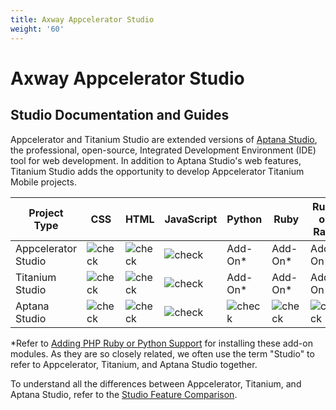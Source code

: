 ```yaml
---
title: Axway Appcelerator Studio
weight: '60'
---
```


# Axway Appcelerator Studio

## Studio Documentation and Guides

Appcelerator and Titanium Studio are extended versions of [Aptana Studio](http://www.aptana.com/), the professional, open-source, Integrated Development Environment (IDE) tool for web development. In addition to Aptana Studio's web features, Titanium Studio adds the opportunity to develop Appcelerator Titanium Mobile projects.

| Project Type | CSS | HTML | JavaScript | Python | Ruby | Ruby on Rails | PHP | Titanium SDK | Additional Features |
| --- | --- | --- | --- | --- | --- | --- | --- | --- | --- |
| Appcelerator Studio | ![check](/images/guide/download/attachments/30083020/check.png) | ![check](/images/guide/download/attachments/30083020/check.png) | ![check](/images/guide/download/attachments/30083020/check.png) | Add-On\* | Add-On\* | Add-On\* | Add-On\* | ![check](/images/guide/download/attachments/30083020/check.png) | ![check](/images/guide/download/attachments/30083020/check.png) |
| Titanium Studio | ![check](/images/guide/download/attachments/30083020/check.png) | ![check](/images/guide/download/attachments/30083020/check.png) | ![check](/images/guide/download/attachments/30083020/check.png) | Add-On\* | Add-On\* | Add-On\* | Add-On\* | ![check](/images/guide/download/attachments/30083020/check.png) | ![error](/images/guide/download/attachments/30083020/error.png) |
| Aptana Studio | ![check](/images/guide/download/attachments/30083020/check.png) | ![check](/images/guide/download/attachments/30083020/check.png) | ![check](/images/guide/download/attachments/30083020/check.png) | ![check](/images/guide/download/attachments/30083020/check.png) | ![check](/images/guide/download/attachments/30083020/check.png) | ![check](/images/guide/download/attachments/30083020/check.png) | ![check](/images/guide/download/attachments/30083020/check.png) | ![error](/images/guide/download/attachments/30083020/error.png) | ![error](/images/guide/download/attachments/30083020/error.png) |

\*Refer to [Adding PHP Ruby or Python Support](/guide/Axway_Appcelerator_Studio/Axway_Appcelerator_Studio_Getting_Started/Adding_PHP_Ruby_or_Python_Support/) for installing these add-on modules. As they are so closely related, we often use the term "Studio" to refer to Appcelerator, Titanium, and Aptana Studio together.

To understand all the differences between Appcelerator, Titanium, and Aptana Studio, refer to the [Studio Feature Comparison](/guide/Axway_Appcelerator_Studio/Axway_Appcelerator_Studio_Getting_Started/Studio_Feature_Comparison/).
